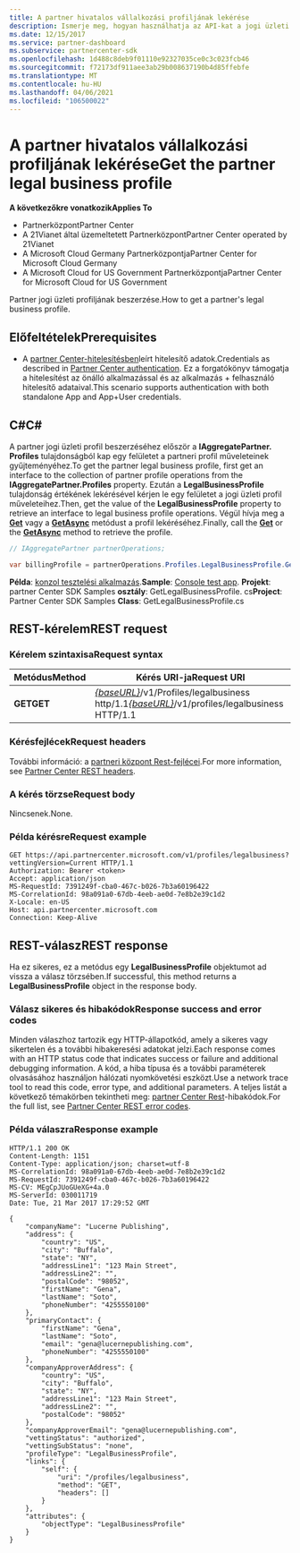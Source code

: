 ```yaml
---
title: A partner hivatalos vállalkozási profiljának lekérése
description: Ismerje meg, hogyan használhatja az API-kat a jogi üzleti profil beszerzéséhez.
ms.date: 12/15/2017
ms.service: partner-dashboard
ms.subservice: partnercenter-sdk
ms.openlocfilehash: 1d488c8deb9f01110e92327035ce0c3c023fcb46
ms.sourcegitcommit: f72173df911aee3ab29b008637190b4d85ffebfe
ms.translationtype: MT
ms.contentlocale: hu-HU
ms.lasthandoff: 04/06/2021
ms.locfileid: "106500022"
---
```

# <a name="get-the-partner-legal-business-profile"></a><span data-ttu-id="d6d76-103">A partner hivatalos vállalkozási profiljának lekérése</span><span class="sxs-lookup"><span data-stu-id="d6d76-103">Get the partner legal business profile</span></span>

<span data-ttu-id="d6d76-104">**A következőkre vonatkozik**</span><span class="sxs-lookup"><span data-stu-id="d6d76-104">**Applies To**</span></span>

- <span data-ttu-id="d6d76-105">Partnerközpont</span><span class="sxs-lookup"><span data-stu-id="d6d76-105">Partner Center</span></span>
- <span data-ttu-id="d6d76-106">A 21Vianet által üzemeltetett Partnerközpont</span><span class="sxs-lookup"><span data-stu-id="d6d76-106">Partner Center operated by 21Vianet</span></span>
- <span data-ttu-id="d6d76-107">A Microsoft Cloud Germany Partnerközpontja</span><span class="sxs-lookup"><span data-stu-id="d6d76-107">Partner Center for Microsoft Cloud Germany</span></span>
- <span data-ttu-id="d6d76-108">A Microsoft Cloud for US Government Partnerközpontja</span><span class="sxs-lookup"><span data-stu-id="d6d76-108">Partner Center for Microsoft Cloud for US Government</span></span>

<span data-ttu-id="d6d76-109">Partner jogi üzleti profiljának beszerzése.</span><span class="sxs-lookup"><span data-stu-id="d6d76-109">How to get a partner's legal business profile.</span></span>

## <a name="prerequisites"></a><span data-ttu-id="d6d76-110">Előfeltételek</span><span class="sxs-lookup"><span data-stu-id="d6d76-110">Prerequisites</span></span>

- <span data-ttu-id="d6d76-111">A [partner Center-hitelesítésben](partner-center-authentication.md)leírt hitelesítő adatok.</span><span class="sxs-lookup"><span data-stu-id="d6d76-111">Credentials as described in [Partner Center authentication](partner-center-authentication.md).</span></span> <span data-ttu-id="d6d76-112">Ez a forgatókönyv támogatja a hitelesítést az önálló alkalmazással és az alkalmazás + felhasználó hitelesítő adataival.</span><span class="sxs-lookup"><span data-stu-id="d6d76-112">This scenario supports authentication with both standalone App and App+User credentials.</span></span>

## <a name="c"></a><span data-ttu-id="d6d76-113">C\#</span><span class="sxs-lookup"><span data-stu-id="d6d76-113">C\#</span></span>

<span data-ttu-id="d6d76-114">A partner jogi üzleti profil beszerzéséhez először a **IAggregatePartner. Profiles** tulajdonságból kap egy felületet a partneri profil műveleteinek gyűjteményéhez.</span><span class="sxs-lookup"><span data-stu-id="d6d76-114">To get the partner legal business profile, first get an interface to the collection of partner profile operations from the **IAggregatePartner.Profiles** property.</span></span> <span data-ttu-id="d6d76-115">Ezután a **LegalBusinessProfile** tulajdonság értékének lekérésével kérjen le egy felületet a jogi üzleti profil műveleteihez.</span><span class="sxs-lookup"><span data-stu-id="d6d76-115">Then, get the value of the **LegalBusinessProfile** property to retrieve an interface to legal business profile operations.</span></span> <span data-ttu-id="d6d76-116">Végül hívja meg a [**Get**](/dotnet/api/microsoft.store.partnercenter.profiles.ilegalbusinessprofile.get) vagy a [**GetAsync**](/dotnet/api/microsoft.store.partnercenter.profiles.ilegalbusinessprofile.getasync) metódust a profil lekéréséhez.</span><span class="sxs-lookup"><span data-stu-id="d6d76-116">Finally, call the [**Get**](/dotnet/api/microsoft.store.partnercenter.profiles.ilegalbusinessprofile.get) or the [**GetAsync**](/dotnet/api/microsoft.store.partnercenter.profiles.ilegalbusinessprofile.getasync) method to retrieve the profile.</span></span>

``` csharp
// IAggregatePartner partnerOperations;

var billingProfile = partnerOperations.Profiles.LegalBusinessProfile.Get();
```

<span data-ttu-id="d6d76-117">**Példa**: [konzol tesztelési alkalmazás](console-test-app.md).</span><span class="sxs-lookup"><span data-stu-id="d6d76-117">**Sample**: [Console test app](console-test-app.md).</span></span> <span data-ttu-id="d6d76-118">**Projekt**: partner Center SDK Samples **osztály**: GetLegalBusinessProfile. cs</span><span class="sxs-lookup"><span data-stu-id="d6d76-118">**Project**: Partner Center SDK Samples **Class**: GetLegalBusinessProfile.cs</span></span>

## <a name="rest-request"></a><span data-ttu-id="d6d76-119">REST-kérelem</span><span class="sxs-lookup"><span data-stu-id="d6d76-119">REST request</span></span>

### <a name="request-syntax"></a><span data-ttu-id="d6d76-120">Kérelem szintaxisa</span><span class="sxs-lookup"><span data-stu-id="d6d76-120">Request syntax</span></span>

| <span data-ttu-id="d6d76-121">Metódus</span><span class="sxs-lookup"><span data-stu-id="d6d76-121">Method</span></span>  | <span data-ttu-id="d6d76-122">Kérés URI-ja</span><span class="sxs-lookup"><span data-stu-id="d6d76-122">Request URI</span></span>                                                                    |
|---------|--------------------------------------------------------------------------------|
| <span data-ttu-id="d6d76-123">**GET**</span><span class="sxs-lookup"><span data-stu-id="d6d76-123">**GET**</span></span> | <span data-ttu-id="d6d76-124">[*{baseURL}*](partner-center-rest-urls.md)/v1/Profiles/legalbusiness http/1.1</span><span class="sxs-lookup"><span data-stu-id="d6d76-124">[*{baseURL}*](partner-center-rest-urls.md)/v1/profiles/legalbusiness HTTP/1.1</span></span> |

### <a name="request-headers"></a><span data-ttu-id="d6d76-125">Kérésfejlécek</span><span class="sxs-lookup"><span data-stu-id="d6d76-125">Request headers</span></span>

<span data-ttu-id="d6d76-126">További információ: a [partneri központ Rest-fejlécei](headers.md).</span><span class="sxs-lookup"><span data-stu-id="d6d76-126">For more information, see [Partner Center REST headers](headers.md).</span></span>

### <a name="request-body"></a><span data-ttu-id="d6d76-127">A kérés törzse</span><span class="sxs-lookup"><span data-stu-id="d6d76-127">Request body</span></span>

<span data-ttu-id="d6d76-128">Nincsenek.</span><span class="sxs-lookup"><span data-stu-id="d6d76-128">None.</span></span>

### <a name="request-example"></a><span data-ttu-id="d6d76-129">Példa kérésre</span><span class="sxs-lookup"><span data-stu-id="d6d76-129">Request example</span></span>

```http
GET https://api.partnercenter.microsoft.com/v1/profiles/legalbusiness?vettingVersion=Current HTTP/1.1
Authorization: Bearer <token>
Accept: application/json
MS-RequestId: 7391249f-cba0-467c-b026-7b3a60196422
MS-CorrelationId: 98a091a0-67db-4eeb-ae0d-7e8b2e39c1d2
X-Locale: en-US
Host: api.partnercenter.microsoft.com
Connection: Keep-Alive
```

## <a name="rest-response"></a><span data-ttu-id="d6d76-130">REST-válasz</span><span class="sxs-lookup"><span data-stu-id="d6d76-130">REST response</span></span>

<span data-ttu-id="d6d76-131">Ha ez sikeres, ez a metódus egy **LegalBusinessProfile** objektumot ad vissza a válasz törzsében.</span><span class="sxs-lookup"><span data-stu-id="d6d76-131">If successful, this method returns a **LegalBusinessProfile** object in the response body.</span></span>

### <a name="response-success-and-error-codes"></a><span data-ttu-id="d6d76-132">Válasz sikeres és hibakódok</span><span class="sxs-lookup"><span data-stu-id="d6d76-132">Response success and error codes</span></span>

<span data-ttu-id="d6d76-133">Minden válaszhoz tartozik egy HTTP-állapotkód, amely a sikeres vagy sikertelen és a további hibakeresési adatokat jelzi.</span><span class="sxs-lookup"><span data-stu-id="d6d76-133">Each response comes with an HTTP status code that indicates success or failure and additional debugging information.</span></span> <span data-ttu-id="d6d76-134">A kód, a hiba típusa és a további paraméterek olvasásához használjon hálózati nyomkövetési eszközt.</span><span class="sxs-lookup"><span data-stu-id="d6d76-134">Use a network trace tool to read this code, error type, and additional parameters.</span></span> <span data-ttu-id="d6d76-135">A teljes listát a következő témakörben tekintheti meg: [partner Center Rest](error-codes.md)-hibakódok.</span><span class="sxs-lookup"><span data-stu-id="d6d76-135">For the full list, see [Partner Center REST error codes](error-codes.md).</span></span>

### <a name="response-example"></a><span data-ttu-id="d6d76-136">Példa válaszra</span><span class="sxs-lookup"><span data-stu-id="d6d76-136">Response example</span></span>

```http
HTTP/1.1 200 OK
Content-Length: 1151
Content-Type: application/json; charset=utf-8
MS-CorrelationId: 98a091a0-67db-4eeb-ae0d-7e8b2e39c1d2
MS-RequestId: 7391249f-cba0-467c-b026-7b3a60196422
MS-CV: MEgCpJUoGUeXG+4a.0
MS-ServerId: 030011719
Date: Tue, 21 Mar 2017 17:29:52 GMT

{
    "companyName": "Lucerne Publishing",
    "address": {
        "country": "US",
        "city": "Buffalo",
        "state": "NY",
        "addressLine1": "123 Main Street",
        "addressLine2": "",
        "postalCode": "98052",
        "firstName": "Gena",
        "lastName": "Soto",
        "phoneNumber": "4255550100"
    },
    "primaryContact": {
        "firstName": "Gena",
        "lastName": "Soto",
        "email": "gena@lucernepublishing.com",
        "phoneNumber": "4255550100"
    },
    "companyApproverAddress": {
        "country": "US",
        "city": "Buffalo",
        "state": "NY",
        "addressLine1": "123 Main Street",
        "addressLine2": "",
        "postalCode": "98052"
    },
    "companyApproverEmail": "gena@lucernepublishing.com",
    "vettingStatus": "authorized",
    "vettingSubStatus": "none",
    "profileType": "LegalBusinessProfile",
    "links": {
        "self": {
            "uri": "/profiles/legalbusiness",
            "method": "GET",
            "headers": []
        }
    },
    "attributes": {
        "objectType": "LegalBusinessProfile"
    }
}
```
